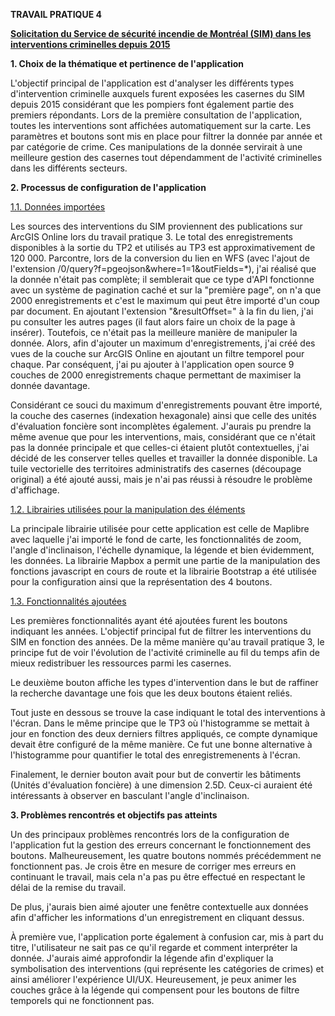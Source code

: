 **TRAVAIL PRATIQUE 4**

**<u>Solicitation du Service de sécurité incendie de Montréal (SIM) dans les interventions criminelles depuis 2015</u>**


**1. Choix de la thématique et pertinence de l'application**

L'objectif principal de l'application est d'analyser les différents types d'intervention criminelle auxquels furent exposées les casernes du SIM depuis 2015 considérant que les pompiers font également partie des premiers répondants. Lors de la première consultation de l'application, toutes les interventions sont affichées automatiquement sur la carte. Les paramètres et boutons sont mis en place pour filtrer la donnée par année et par catégorie de crime. Ces manipulations de la donnée servirait à une meilleure gestion des casernes tout dépendamment de l'activité criminelles dans les différents secteurs.


**2. Processus de configuration de l'application**

<u>1.1. Données importées</u>

Les sources des interventions du SIM proviennent des publications sur ArcGIS Online lors du travail pratique 3. Le total des enregistrements disponibles à la sortie du TP2 et utilisés au TP3 est approximativement de 120 000. Parcontre, lors de la conversion du lien en WFS (avec l'ajout de l'extension /0/query?f=pgeojson&where=1=1&outFields=*), j'ai réalisé que la donnée n'était pas complète; il semblerait que ce type d'API fonctionne avec un système de pagination caché et sur la "première page", on n'a que 2000 enregistrements et c'est le maximum qui peut être importé d'un coup par document. En ajoutant l'extension "&resultOffset=" à la fin du lien, j'ai pu consulter les autres pages (il faut alors faire un choix de la page à insérer). Toutefois, ce n'était pas la meilleure manière de manipuler la donnée. Alors, afin d'ajouter un maximum d'enregistrements, j'ai créé des vues de la couche sur ArcGIS Online en ajoutant un filtre temporel pour chaque. Par conséquent, j'ai pu ajouter à l'application open source 9 couches de 2000 enregistrements chaque permettant de maximiser la donnée davantage.

Considérant ce souci du maximum d'enregistrements pouvant être importé, la couche des casernes (indexation hexagonale) ainsi que celle des unités d'évaluation foncière sont incomplètes également. J'aurais pu prendre la même avenue que pour les interventions, mais, considérant que ce n'était pas la donnée principale et que celles-ci étaient plutôt contextuelles, j'ai décidé de les conserver telles quelles et travailler la donnée disponible. La tuile vectorielle des territoires administratifs des casernes (découpage original) a été ajouté aussi, mais je n'ai pas réussi à résoudre le problème d'affichage.


<u>1.2. Librairies utilisées pour la manipulation des éléments</u>

La principale librairie utilisée pour cette application est celle de Maplibre avec laquelle j'ai importé le fond de carte, les fonctionnalités de zoom, l'angle d'inclinaison, l'échelle dynamique, la légende et bien évidemment, les données. La librairie Mapbox a permit une partie de la manipulation des fonctions javascript en cours de route et la librairie Bootstrap a été utilisée pour la configuration ainsi que la représentation des 4 boutons.


<u>1.3. Fonctionnalités ajoutées</u>

Les premières fonctionnalités ayant été ajoutées furent les boutons indiquant les années. L'objectif principal fut de filtrer les interventions du SIM en fonction des années. De la même manière qu'au travail pratique 3, le principe fut de voir l'évolution de l'activité criminelle au fil du temps afin de mieux redistribuer les ressources parmi les casernes. 

Le deuxième bouton affiche les types d'intervention dans le but de raffiner la recherche davantage une fois que les deux boutons étaient reliés.

Tout juste en dessous se trouve la case indiquant le total des interventions à l'écran. Dans le même principe que le TP3 où l'histogramme se mettait à jour en fonction des deux derniers filtres appliqués, ce compte dynamique devait être configuré de la même manière. Ce fut une bonne alternative à l'histogramme pour quantifier le total des enregistremenents à l'écran.

Finalement, le dernier bouton avait pour but de convertir les bâtiments (Unités d'évaluation foncière) à une dimension 2.5D. Ceux-ci auraient été intéressants à observer en basculant l'angle d'inclinaison.


**3. Problèmes rencontrés et objectifs pas atteints**

Un des principaux problèmes rencontrés lors de la configuration de l'application fut la gestion des erreurs concernant le fonctionnement des boutons. Malheureusement, les quatre boutons nommés précédemment ne fonctionnent pas. Je crois être en mesure de corriger mes erreurs en continuant le travail, mais cela n'a pas pu être effectué en respectant le délai de la remise du travail.

De plus, j'aurais bien aimé ajouter une fenêtre contextuelle aux données afin d'afficher les informations d'un enregistrement en cliquant dessus. 

À première vue, l'application porte également à confusion car, mis à part du titre, l'utilisateur ne sait pas ce qu'il regarde et comment interpréter la donnée. J'aurais aimé approfondir la légende afin d'expliquer la symbolisation des interventions (qui représente les catégories de crimes) et ainsi améliorer l'expérience UI/UX. Heureusement, je peux animer les couches grâce à la légende qui compensent pour les boutons de filtre temporels qui ne fonctionnent pas.
